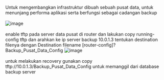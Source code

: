 Untuk mengembangkan infrastruktur dibuah sebuah pusat data, untuk menunjang performa aplikasi serta berfungsi sebagai cadangan  backup 
<br><br>![image](https://github.com/Rexturm/Hackathon-Semesta6-Sysadmin/assets/65783188/48685124-4acd-441b-8ca0-9cc9a25d7c46)<br><br> enable tftp pada server data pusat di router dan lakukan copy running-config tftp dan arahkan ke ip server backup 10.0.1.3 tentukan destination filenya dengan Destination filename [router-config]? Backup_Pusat_Data_Config
![image](https://github.com/Rexturm/Hackathon-Semesta6-Sysadmin/assets/65783188/428729de-1abf-405c-872b-884f3d1e1be2)
<br><br>untuk melakukan recovery gunakan copy tftp://10.0.1.3/Backup_Pusat_Data_Config untuk memanggil dari database backup server


